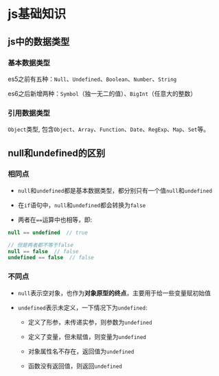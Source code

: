 # js基础知识

## js中的数据类型

### 基本数据类型

es5之前有五种：`Null`、`Undefined`、`Boolean`、`Number`、`String`

es6之后新增两种：`Symbol`（独一无二的值）、`BigInt`（任意大的整数）

### 引用数据类型

`Object`类型, 包含`Object`、`Array`、`Function`、`Date`、`RegExp`、`Map`、`Set`等。

## null和undefined的区别

### 相同点

- `null`和`undefined`都是基本数据类型，都分别只有一个值`null`和`undefined`

- 在`if`语句中，`null`和`undefined`都会转换为`false`

- 两者在`==`运算中也相等，即:

```js
null == undefined  // true

// 但是两者都不等于false
null == false  // false
undefined == false  // false

```

### 不同点

- `null`表示空对象，也作为**对象原型的终点**，主要用于给一些变量赋初始值

- `undefined`表示未定义，一下情况下为`undefined`:

  - 定义了形参，未传递实参，则参数为`undefined`

  - 定义了变量，但未赋值，则变量为`undefined`

  - 对象属性名不存在，返回值为`undefined`

  - 函数没有返回值，则返回`undefined`